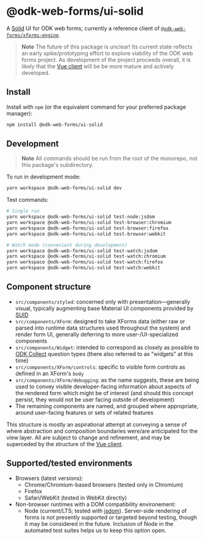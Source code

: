 # @odk-web-forms/ui-solid

A [Solid](https://www.solidjs.com/) UI for ODK web forms; currently a reference client of [`@odk-web-forms/xforms-engine`][vue-client].

> **Note**
> The future of this package is unclear! Its current state reflects an early spike/prototyping effort to explore viability of the ODK web forms project. As development of the project proceeds overall, it is likely that the [Vue client](../ui-vue/) will be be more mature and actively developed.

## Install

Install with `npm` (or the equivalent command for your preferred package manager):

```sh
npm install @odk-web-forms/ui-solid
```

## Development

> **Note**
> All commands should be run from the root of the monorepo, not this package's subdirectory.

To run in development mode:

```sh
yarn workspace @odk-web-forms/ui-solid dev
```

Test commands:

```sh
# Single run
yarn workspace @odk-web-forms/ui-solid test-node:jsdom
yarn workspace @odk-web-forms/ui-solid test-browser:chromium
yarn workspace @odk-web-forms/ui-solid test-browser:firefox
yarn workspace @odk-web-forms/ui-solid test-browser:webkit

# Watch mode (convenient during development)
yarn workspace @odk-web-forms/ui-solid test-watch:jsdom
yarn workspace @odk-web-forms/ui-solid test-watch:chromium
yarn workspace @odk-web-forms/ui-solid test-watch:firefox
yarn workspace @odk-web-forms/ui-solid test-watch:webkit
```

## Component structure

- `src/components/styled`: concerned only with presentation—generally visual, typically augmenting base Material UI components provided by [SUID](https://suid.io/)
- `src/components/XForm`: designed to take XForms data (either raw or parsed into runtime data structures used throughout the system) and render form UI, generally deferring to more user-/UI-specialized components
- `src/components/Widget`: intended to correspond as closely as possible to [ODK Collect](https://docs.getodk.org/form-question-types/) question types (there also referred to as "widgets" at this time)
- `src/components/XForm/controls`: specific to visible form controls as defined in an XForm's `body`
- `src/components/XForm/debugging`: as the name suggests, these are being used to convey visible developer-facing information about aspects of the rendered form which might be of interest (and should this concept persist, they would not be user facing outside of development)
- The remaining components are named, and grouped where appropriate, around user-facing features or sets of related features

This structure is mostly an aspirational attempt at conveying a sense of where abstraction and composition boundaries were/are anticipated for the view layer. All are subject to change and refinement, and may be superceded by the structure of the [Vue client][vue-client].

## Supported/tested environments

- Browsers (latest versions):
  - Chrome/Chromium-based browsers (tested only in Chromium)
  - Firefox
  - Safari/WebKit (tested in WebKit directly)
- Non-browser runtimes with a DOM compatibility environement:
  - Node (current/LTS; tested with [jsdom](https://github.com/jsdom/jsdom)). Server-side rendering of forms is not presently supported or targeted beyond testing, though it may be considered in the future. Inclusion of Node in the automated test suites helps us to keep this option open.

[vue-client]: ../ui-vue/
